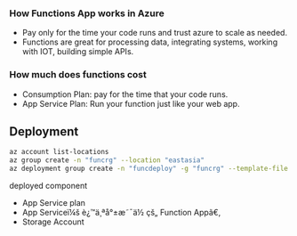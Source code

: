 ### How Functions App works in Azure

- Pay only for the time your code runs and trust azure to scale as needed.
- Functions are great for processing data, integrating systems, working with IOT, building simple APIs.

### How much does functions cost

- Consumption Plan: pay for the time that your code runs.
- App Service Plan: Run your function just like your web app.

## Deployment

```sh
az account list-locations
az group create -n "funcrg" --location "eastasia"
az deployment group create -n "funcdeploy" -g "funcrg" --template-file "./azuredeploy.json" --parameters ./azuredeploy.parameters.json
```

deployed component

- App Service plan
- App Serviceï¼š è¿™ä¸ªå°±æ˜¯ä½ çš„ Function Appã€‚
- Storage Account
